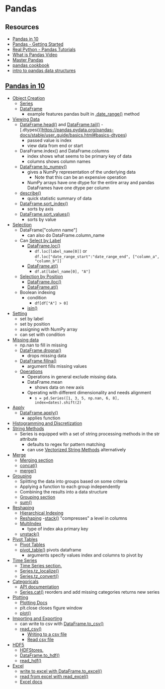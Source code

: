 # Pandas 

## Resources
- [Pandas in 10](https://pandas.pydata.org/pandas-docs/stable/user_guide/10min.html)
- [Pandas - Getting Started](https://pandas.pydata.org/pandas-docs/stable/getting_started/intro_tutorials/index.html)
- [Real Python - Pandas Tutorials](https://realpython.com/learning-paths/pandas-data-science/)
- [What is Pandas Video](https://www.youtube.com/watch?v=dcqPhpY7tWk)
- [Master Pandas](https://towardsdatascience.com/be-a-more-efficient-data-scientist-today-master-pandas-with-this-guide-ea362d27386)
- [pandas cookbook](https://pandas.pydata.org/pandas-docs/stable/user_guide/cookbook.html#cookbook)
- [intro to pandas data structures](https://pandas.pydata.org/pandas-docs/stable/user_guide/dsintro.html#dsintro)

## [Pandas in 10](https://pandas.pydata.org/pandas-docs/stable/user_guide/10min.html)

- [Object Creation](https://pandas.pydata.org/pandas-docs/stable/user_guide/10min.html#object-creation)
  - [Series](https://pandas.pydata.org/pandas-docs/stable/reference/api/pandas.Series.html#pandas.Series)
  - [DataFrame](https://pandas.pydata.org/pandas-docs/stable/reference/api/pandas.DataFrame.html#pandas.DataFrame)
    - example features pandas built in [.date_range()](https://pandas.pydata.org/pandas-docs/stable/reference/api/pandas.date_range.html#pandas.date_range) method
- [Viewing Data](https://pandas.pydata.org/pandas-docs/stable/user_guide/10min.html#viewing-data)
  - [DataFrame.head()](https://pandas.pydata.org/pandas-docs/stable/reference/api/pandas.DataFrame.head.html#pandas.DataFrame.head) and [DataFrame.tail()](https://pandas.pydata.org/pandas-docs/stable/reference/api/pandas.DataFrame.tail.html#pandas.DataFrame.tail)
  -[.dtypes()]https://pandas.pydata.org/pandas-docs/stable/user_guide/basics.html#basics-dtypes)
    - passed value is index
    - view data from end or start
  - DaraFrame.index() and DataFrame.columns
    - index shows what seems to be primary key of data 
    - columns shows column names 
  - [DataFrame.to_numpy()](https://pandas.pydata.org/pandas-docs/stable/reference/api/pandas.DataFrame.to_numpy.html#pandas.DataFrame.to_numpy)
    - gives a NumPy representation of the underlying data
      - Note that this can be an expensive operation
    - NumPy arrays have one dtype for the entire array and pandas DataFrames have one dtype per column
  - [describe()](https://pandas.pydata.org/pandas-docs/stable/reference/api/pandas.DataFrame.describe.html#pandas.DataFrame.describe)
    - quick statistic summary of data
  - [DataFrame.sort_index()](https://pandas.pydata.org/pandas-docs/stable/reference/api/pandas.DataFrame.sort_index.html#pandas.DataFrame.sort_index)
    - sorts by axis
  - [DataFrame.sort_values()](https://pandas.pydata.org/pandas-docs/stable/reference/api/pandas.DataFrame.sort_values.html#pandas.DataFrame.sort_values)
    - sorts by value
- [Selection](https://pandas.pydata.org/pandas-docs/stable/user_guide/10min.html#selection)
  - DataFrame["column name"]
    - can also do DataFrame.column_name
  - Can [Select by Label](https://pandas.pydata.org/pandas-docs/stable/user_guide/indexing.html#indexing-label)
    - [DataFrame.loc()](https://pandas.pydata.org/pandas-docs/stable/reference/api/pandas.DataFrame.loc.html#pandas.DataFrame.loc)
      - `df.loc[label_name[0]]` or `df.loc["date_range_start":"date_range_end", ["column_a", "column_b"]]`
    - [DataFrame.at()](https://pandas.pydata.org/pandas-docs/stable/reference/api/pandas.DataFrame.at.html#pandas.DataFrame.at)
      - `df.at[label_name[0], "A"]`
  - [Selection by Position](https://pandas.pydata.org/pandas-docs/stable/user_guide/indexing.html#indexing-integer)
    - [DataFrame.iloc()](https://pandas.pydata.org/pandas-docs/stable/reference/api/pandas.DataFrame.iloc.html#pandas.DataFrame.iloc)
    - [DataFrame.at()](https://pandas.pydata.org/pandas-docs/stable/reference/api/pandas.DataFrame.at.html#pandas.DataFrame.at)
  - Boolean indexing
    - condition
      - `df[df["A"] > 0]`
    - [ isin()](https://pandas.pydata.org/pandas-docs/stable/reference/api/pandas.Series.isin.html#pandas.Series.isin)
- [Setting](https://pandas.pydata.org/pandas-docs/stable/user_guide/10min.html#setting)
    - set by label
    - set by position
    - assigning with NumPy array
    - can set with condition
- [Missing data](https://pandas.pydata.org/pandas-docs/stable/user_guide/10min.html#missing-data)
    - np.nan to fill in missing
    - [DataFrame.dropna()](https://pandas.pydata.org/pandas-docs/stable/reference/api/pandas.DataFrame.dropna.html#pandas.DataFrame.dropna)
      - drops missing data
    - [DataFrame.fillna()](https://pandas.pydata.org/pandas-docs/stable/reference/api/pandas.DataFrame.fillna.html#pandas.DataFrame.fillna)
      - argument fills missing values
  - [Operations](https://pandas.pydata.org/pandas-docs/stable/user_guide/10min.html#operations)
    - Operations in general exclude missing data.
    - DataFrame.mean
      - shows data on new axis
    - Operating with different dimensionality and needs alignment
      - `s = pd.Series([1, 3, 5, np.nan, 6, 8], index=dates).shift(2)`
- [Apply](https://pandas.pydata.org/pandas-docs/stable/user_guide/10min.html#apply)
    - [DataFrame.apply()](https://pandas.pydata.org/pandas-docs/stable/reference/api/pandas.DataFrame.apply.html#pandas.DataFrame.apply)
      - applies function
- [Histogramming and Discretization](https://pandas.pydata.org/pandas-docs/stable/user_guide/basics.html#basics-discretization)
- [String Methods](https://pandas.pydata.org/pandas-docs/stable/user_guide/10min.html#string-methods)
  - Series is equipped with a set of string processing methods in the str attribute
    - defaults to regex for pattern matching 
    - can use [Vectorized String Methods](https://pandas.pydata.org/pandas-docs/stable/user_guide/text.html#text-string-methods) alternatively
- [Merge](https://pandas.pydata.org/pandas-docs/stable/user_guide/10min.html#merge)
  - [ Merging section](https://pandas.pydata.org/pandas-docs/stable/user_guide/merging.html#merging)
  - [concat()](https://pandas.pydata.org/pandas-docs/stable/reference/api/pandas.concat.html#pandas.concat)
  - [merge()](https://pandas.pydata.org/pandas-docs/stable/reference/api/pandas.merge.html#pandas.merge)
- [Grouping](https://pandas.pydata.org/pandas-docs/stable/user_guide/10min.html#grouping)
  - Splitting the data into groups based on some criteria
  - Applying a function to each group independently
  - Combining the results into a data structure
  - [Grouping section](https://pandas.pydata.org/pandas-docs/stable/user_guide/groupby.html#groupby)
  - [sum()](https://pandas.pydata.org/pandas-docs/stable/reference/api/pandas.core.groupby.GroupBy.sum.html#pandas.core.groupby.GroupBy.sum)
- [Reshaping](https://pandas.pydata.org/pandas-docs/stable/user_guide/10min.html#reshaping)
  - [Hierarchical Indexing](https://pandas.pydata.org/pandas-docs/stable/user_guide/advanced.html#advanced-hierarchical)
  - [Reshaping](https://pandas.pydata.org/pandas-docs/stable/user_guide/reshaping.html#reshaping-stacking)
  -[stack()](https://pandas.pydata.org/pandas-docs/stable/reference/api/pandas.DataFrame.stack.html#pandas.DataFrame.stack) "compresses" a level in columns
  - [MultiIndex](https://pandas.pydata.org/pandas-docs/stable/reference/api/pandas.MultiIndex.html#pandas.MultiIndex)
    - type of index aka primary key
  - [unstack()](https://pandas.pydata.org/pandas-docs/stable/reference/api/pandas.DataFrame.unstack.html#pandas.DataFrame.unstack)
- [Pivot Tables](https://pandas.pydata.org/pandas-docs/stable/user_guide/10min.html#pivot-tables)
  - [Pivot Tables](https://pandas.pydata.org/pandas-docs/stable/user_guide/reshaping.html#reshaping-pivot)
  - [pivot_table()](https://pandas.pydata.org/pandas-docs/stable/reference/api/pandas.pivot_table.html#pandas.pivot_table) pivots dataframe 
    - arguments specify values index and columns to pivot by
- [Time Series](https://pandas.pydata.org/pandas-docs/stable/user_guide/10min.html#time-series)
  - [Time Series section.](https://pandas.pydata.org/pandas-docs/stable/user_guide/timeseries.html#timeseries)
  - [Series.tz_localize()](https://pandas.pydata.org/pandas-docs/stable/reference/api/pandas.Series.tz_localize.html#pandas.Series.tz_localize)
  - [Series.tz_convert()](https://pandas.pydata.org/pandas-docs/stable/reference/api/pandas.Series.tz_convert.html#pandas.Series.tz_convert)
- [Categoricals](https://pandas.pydata.org/pandas-docs/stable/user_guide/10min.html#categoricals)
  - [API documentation](https://pandas.pydata.org/pandas-docs/stable/reference/arrays.html#api-arrays-categorical)
  - [Series.cat()](https://pandas.pydata.org/pandas-docs/stable/reference/api/pandas.Series.cat.html#pandas.Series.cat) reorders and add missing categories returns new series
- [Plotting](https://pandas.pydata.org/pandas-docs/stable/user_guide/10min.html#plotting)
  - [Plotting Docs](https://pandas.pydata.org/pandas-docs/stable/user_guide/visualization.html#visualization)
  - plt.close closes figure window
  - [plot() ](https://pandas.pydata.org/pandas-docs/stable/reference/api/pandas.DataFrame.plot.html#pandas.DataFrame.plot)
- [Importing and Exporting](https://pandas.pydata.org/pandas-docs/stable/user_guide/10min.html#importing-and-exporting-data)
  - can write to csv with [ DataFrame.to_csv()](https://pandas.pydata.org/pandas-docs/stable/reference/api/pandas.DataFrame.to_csv.html#pandas.DataFrame.to_csv)
  - [read_csv()](https://pandas.pydata.org/pandas-docs/stable/reference/api/pandas.read_csv.html#pandas.read_csv)
    - [Writing to a csv file](https://pandas.pydata.org/pandas-docs/stable/user_guide/io.html#io-store-in-csv)
    - [Read csv file](https://pandas.pydata.org/pandas-docs/stable/user_guide/io.html#io-read-csv-table)
- [HDF5](https://pandas.pydata.org/pandas-docs/stable/user_guide/10min.html#hdf5)
  - [HDFStores.](https://pandas.pydata.org/pandas-docs/stable/user_guide/io.html#io-hdf5)
  - [DataFrame.to_hdf()](https://pandas.pydata.org/pandas-docs/stable/reference/api/pandas.DataFrame.to_hdf.html#pandas.DataFrame.to_hdf)
  - [read_hdf()](https://pandas.pydata.org/pandas-docs/stable/reference/api/pandas.read_hdf.html#pandas.read_hdf)
- [Excel](https://pandas.pydata.org/pandas-docs/stable/user_guide/10min.html#excel)
  - [write to excel with DataFrame.to_excel()](https://pandas.pydata.org/pandas-docs/stable/reference/api/pandas.DataFrame.to_excel.html#pandas.DataFrame.to_excel)
  - [read from excel with read_excel()](https://pandas.pydata.org/pandas-docs/stable/reference/api/pandas.read_excel.html#pandas.read_excel)
  - [Excel docs](https://pandas.pydata.org/pandas-docs/stable/user_guide/io.html#io-excel)